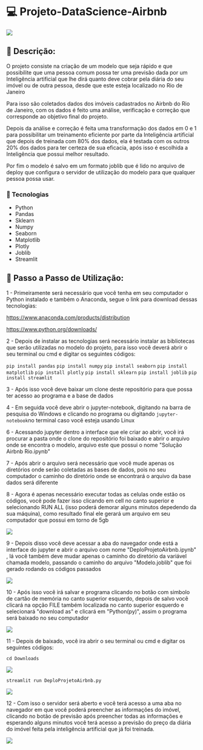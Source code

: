 # 💻 Projeto-DataScience-Airbnb

<img src="https://cdn.discordapp.com/attachments/965066624556232737/985353975043862568/Captura_de_tela_de_2022-06-11_22-23-54.png" >

## 📄 Descrição:

O projeto consiste na criação de um modelo que seja rápido e que possibilite que uma pessoa comum possa ter uma previsão dada por um Inteligência artificial que lhe dirá quanto deve cobrar pela diária do seu imóvel ou de outra pessoa, desde que este esteja localizado no Rio de Janeiro

Para isso são coletados dados dos imóveis cadastrados no Airbnb do Rio de Janeiro, com os dados é feito uma análise, verificação e correção que corresponde ao objetivo final do projeto.

Depois da análise e correção é feita uma transformação dos dados em 0 e 1 para possibilitar um treinamento eficiente por parte da Inteligência artificial que depois de treinada com 80% dos dados, ela é testada com os outros 20% dos dados para ter certeza de sua eficacia, após isso é escolhida a Inteligência que possui melhor resultado.

Por fim o modelo é salvo em um formato joblib que é lido no arquivo de deploy que configura o servidor de utilização do modelo para que qualquer pessoa possa usar.

### 🎯 Tecnologias

- Python
- Pandas
- Sklearn
- Numpy
- Seaborn
- Matplotlib
- Plotly
- Joblib
- Streamlit



## 👣 Passo a Passo de Utilização:


1 - Primeiramente será necessário que você tenha em seu computador o Python instalado e também o Anaconda, segue o link para download dessas tecnologias:

https://www.anaconda.com/products/distribution

https://www.python.org/downloads/

2 - Depois de instalar as tecnologias será necessário instalar as bibliotecas que serão utilizadas no modelo do projeto, para isso você deverá abrir o seu terminal ou cmd e digitar os seguintes códigos:

`pip install pandas`
`pip install numpy`
`pip install seaborn`
`pip install matplotlib`
`pip install plotly`
`pip install sklearn`
`pip install joblib`
`pip install streamlit`

3 - Após isso você deve baixar um clone deste repositório para que possa ter acesso ao programa e a base de dados

4 - Em seguida você deve abrir o jupyter-notebook, digitando na barra de pesquisa do Windows e clicando no programa ou digitando `jupyter-notebook`no terminal caso você esteja usando Linux

6 - Acessando jupyter dentro a interface que ele criar ao abrir, você irá procurar a pasta onde o clone do repositório foi baixado e abrir o arquivo onde se encontra o modelo, arquivo este que possui o nome "Solução Airbnb Rio.ipynb"

7 - Após abrir o arquivo será necessário que você mude apenas os diretórios onde serão coletadas as bases de dados, pois no seu computador o caminho do diretório onde se encontrará o arquivo da base dados será diferente

8 - Agora é apenas necessário executar todas as celulas onde estão os códigos, você pode fazer isso clicando em cell no canto superior e selecionando RUN ALL (isso poderá demorar alguns minutos depedendo da sua máquina), como resultado final ele gerará um arquivo em seu computador que possui em torno de 5gb

<img src="https://cdn.discordapp.com/attachments/965066624556232737/985357769244823592/Captura_de_tela_de_2022-06-11_22-37-35.png" >

9 - Depois disso você deve acessar a aba do navegador onde está a interface do jupyter e abrir o arquivo com nome "DeploProjetoAirbnb.ipynb" , lá você  também deve mudar apenas o caminho do diretório da variável chamada modelo, passando o caminho do arquivo "Modelo.joblib" que foi gerado rodando os códigos passados

<img src="https://cdn.discordapp.com/attachments/965066624556232737/985358250780262420/Captura_de_tela_de_2022-06-11_22-41-37.png" >

10 - Após isso você irá salvar e programa clicando no botão com simbolo de cartão de memória no canto superior esquerdo, depois de salvo você clicará na opção FILE também localizada no canto superior esquerdo e selecionará "download as" e clicará em "Python(py)", assim o programa será baixado no seu computador

<img src="https://cdn.discordapp.com/attachments/965066624556232737/985358682713899058/Captura_de_tela_de_2022-06-11_22-43-16.png" >

11 - Depois de baixado, você ira abrir o seu terminal ou cmd e digitar os seguintes códigos:

`cd Downloads`

<img src="https://cdn.discordapp.com/attachments/965066624556232737/985359415928557619/Captura_de_tela_de_2022-06-11_22-45-04.png" >

`streamlit run DeploProjetoAirbnb.py`

<img src="https://cdn.discordapp.com/attachments/965066624556232737/985359668408905728/Captura_de_tela_de_2022-06-11_22-45-19.png" >

12 - Com isso o servidor será aberto e você terá acesso a uma aba no navegador em que você poderá preencher as informações do imóvel, clicando no botão de previsão após preencher todas as informações e esperando alguns minutos você terá acesso a previsão do preço da diária do imóvel feita pela inteligência artificial que já foi treinada.

<img src="https://cdn.discordapp.com/attachments/965066624556232737/985360016922005575/Captura_de_tela_de_2022-06-11_22-48-35.png" >
